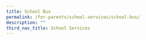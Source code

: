 ```yaml
---
title: School Bus
permalink: /for-parents/school-services/school-bus/
description: ""
third_nav_title: School Services
---
```

